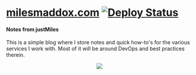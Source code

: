 
# [milesmaddox.com](http://milesmaddox.com/) [![Deploy Status](https://travis-ci.org/justmiles/blog.svg?branch=master)](https://travis-ci.org/justmiles/blog)

#### Notes from justMiles
This is a simple blog where I store notes and quick how-to's for the various services I work with. Most of it will be around DevOps and best practices therein. 


<p align="center">
  <img src="http://milesmaddox.com/css/images/logo.png"/>
</p>
